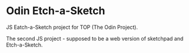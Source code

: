 # Odin Etch-a-Sketch
JS Eatch-a-Sketch project for TOP (The Odin Project).

The second JS project - supposed to be a web version of sketchpad and Etch-a-Sketch.
